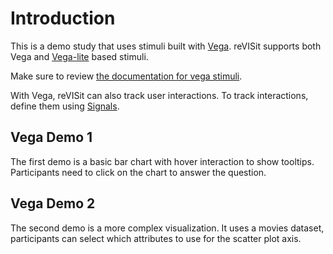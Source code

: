 # Introduction

This is a demo study that uses stimuli built with [Vega](https://vega.github.io/vega/). reVISit supports both Vega and [Vega-lite](https://vega.github.io/vega-lite/) based stimuli.

Make sure to review [the documentation for vega stimuli](https://revisit.dev/docs/designing-studies/vega-stimulus/).

With Vega, reVISit can also track user interactions. To track interactions, define them using [Signals](https://vega.github.io/vega/docs/signals/). 

## Vega Demo 1
The first demo is a basic bar chart with hover interaction to show tooltips. Participants need to click on the chart to answer the question.

## Vega Demo 2
The second demo is a more complex visualization. It uses a movies dataset, participants can select which attributes to use for the scatter plot axis.


